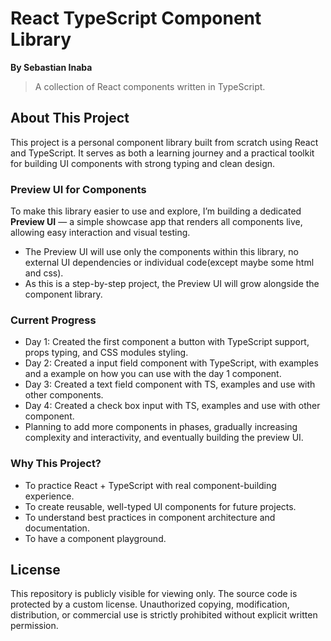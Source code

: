 # React TypeScript Component Library
**By Sebastian Inaba**

> A collection of React components written in TypeScript.

## About This Project

This project is a personal component library built from scratch using React and TypeScript. It serves as both a learning journey and a practical toolkit for building UI components with strong typing and clean design.

### Preview UI for Components

To make this library easier to use and explore, I’m building a dedicated **Preview UI** — a simple showcase app that renders all components live, allowing easy interaction and visual testing. 

- The Preview UI will use only the components within this library, no external UI dependencies or individual code(except maybe some html and css).
- As this is a step-by-step project, the Preview UI will grow alongside the component library.

### Current Progress

- Day 1: Created the first component a button with TypeScript support, props typing, and CSS modules styling.
- Day 2: Created a input field component with TypeScript, with examples and a example on how you can use with the day 1 component.
- Day 3: Created a text field component with TS, examples and use with other components.
- Day 4: Created a check box input with TS, examples and use with other component.
- Planning to add more components in phases, gradually increasing complexity and interactivity, and eventually building the preview UI.

### Why This Project?

- To practice React + TypeScript with real component-building experience.
- To create reusable, well-typed UI components for future projects.
- To understand best practices in component architecture and documentation.
- To have a component playground.

## License

This repository is publicly visible for viewing only. The source code is protected by a custom license.
Unauthorized copying, modification, distribution, or commercial use is strictly prohibited without explicit written permission.